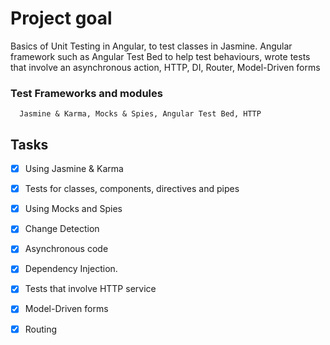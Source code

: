 # Project goal

Basics of Unit Testing in Angular, to test classes in Jasmine. Angular framework such as Angular Test Bed to help test behaviours, wrote tests that involve an asynchronous action, HTTP, DI, Router, Model-Driven forms

### Test Frameworks and modules

```
  Jasmine & Karma, Mocks & Spies, Angular Test Bed, HTTP           
```

## Tasks

- [x] Using Jasmine & Karma
- [x] Tests for classes, components, directives and pipes
- [x] Using Mocks and Spies
- [x] Change Detection
- [x] Asynchronous code
- [x] Dependency Injection.
- [x] Tests that involve HTTP service
- [x] Model-Driven forms 
- [x] Routing

